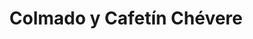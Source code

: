 ---
title: "Colmado y Cafetín Chévere"
url: /catano/colmado-y-cafetin-chevere/
shop: Lebensmittel
---